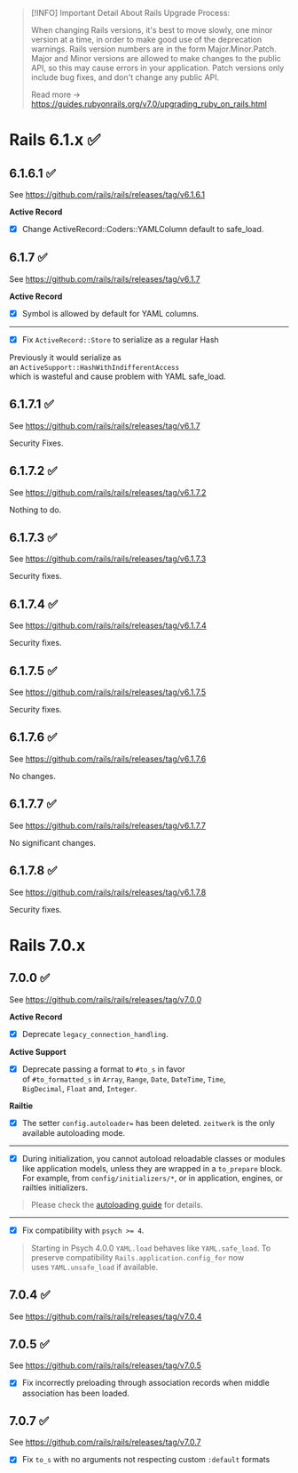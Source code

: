 > [!INFO] Important Detail About Rails Upgrade Process:
>
> When changing Rails versions, it's best to move slowly, one minor version at a time, in order to make good use of the deprecation warnings. Rails version numbers are in the form Major.Minor.Patch. Major and Minor versions are allowed to make changes to the public API, so this may cause errors in your application. Patch versions only include bug fixes, and don't change any public API.
>
> Read more -> https://guides.rubyonrails.org/v7.0/upgrading_ruby_on_rails.html

# Rails 6.1.x ✅

## 6.1.6.1 ✅

See https://github.com/rails/rails/releases/tag/v6.1.6.1

**Active Record**

- [x] Change ActiveRecord::Coders::YAMLColumn default to safe_load.

## 6.1.7 ✅

See https://github.com/rails/rails/releases/tag/v6.1.7

**Active Record**

- [x] Symbol is allowed by default for YAML columns.

---

- [x] Fix `ActiveRecord::Store` to serialize as a regular Hash

Previously it would serialize as an `ActiveSupport::HashWithIndifferentAccess`  
which is wasteful and cause problem with YAML safe_load.

## 6.1.7.1 ✅

See https://github.com/rails/rails/releases/tag/v6.1.7

Security Fixes.

## 6.1.7.2 ✅

See https://github.com/rails/rails/releases/tag/v6.1.7.2

Nothing to do.

## 6.1.7.3 ✅

See https://github.com/rails/rails/releases/tag/v6.1.7.3

Security fixes.

## 6.1.7.4 ✅

See https://github.com/rails/rails/releases/tag/v6.1.7.4

Security fixes.

## 6.1.7.5 ✅

See https://github.com/rails/rails/releases/tag/v6.1.7.5

Security fixes.

## 6.1.7.6 ✅

See https://github.com/rails/rails/releases/tag/v6.1.7.6

No changes.

## 6.1.7.7 ✅

See https://github.com/rails/rails/releases/tag/v6.1.7.7

No significant changes.

## 6.1.7.8 ✅

See https://github.com/rails/rails/releases/tag/v6.1.7.8

Security fixes.

# Rails 7.0.x

## 7.0.0 ✅

See https://github.com/rails/rails/releases/tag/v7.0.0

**Active Record**

- [x] Deprecate `legacy_connection_handling`.

**Active Support**

- [x] Deprecate passing a format to `#to_s` in favor of `#to_formatted_s` in `Array`, `Range`, `Date`, `DateTime`, `Time`,  
`BigDecimal`, `Float` and, `Integer`.

**Railtie**

- [x] The setter `config.autoloader=` has been deleted. `zeitwerk` is the only  
available autoloading mode.

---

- [x] During initialization, you cannot autoload reloadable classes or modules  
like application models, unless they are wrapped in a `to_prepare` block.  
For example, from `config/initializers/*`, or in application, engines, or  
railties initializers.

> Please check the [autoloading  guide](https://guides.rubyonrails.org/v7.0/autoloading_and_reloading_constants.html#autoloading-when-the-application-boots) for details.

---

- [x] Fix compatibility with `psych >= 4`.

> Starting in Psych 4.0.0 `YAML.load` behaves like `YAML.safe_load`. To preserve compatibility  `Rails.application.config_for` now uses `YAML.unsafe_load` if available.

## 7.0.4 ✅

See https://github.com/rails/rails/releases/tag/v7.0.4

## 7.0.5 ✅

See https://github.com/rails/rails/releases/tag/v7.0.5

- [x] Fix incorrectly preloading through association records when middle association has been loaded.

## 7.0.7 ✅

See https://github.com/rails/rails/releases/tag/v7.0.7

- [x] Fix `to_s` with no arguments not respecting custom `:default` formats